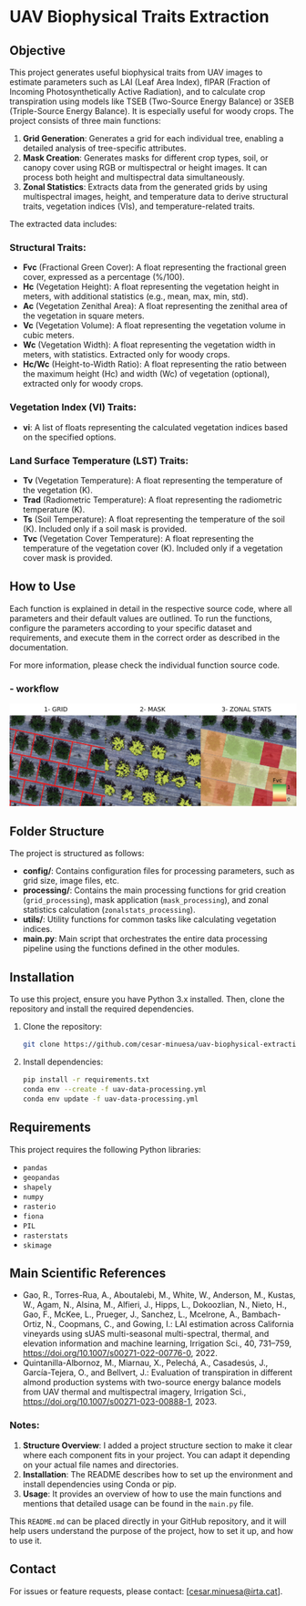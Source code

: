 # UAV Biophysical Traits Extraction

## Objective

This project generates useful biophysical traits from UAV images to estimate parameters such as LAI (Leaf Area Index), fIPAR (Fraction of Incoming Photosynthetically Active Radiation), and to calculate crop transpiration using models like TSEB (Two-Source Energy Balance) or 3SEB (Triple-Source Energy Balance). It is especially useful for woody crops. The project consists of three main functions:

1. **Grid Generation**: Generates a grid for each individual tree, enabling a detailed analysis of tree-specific attributes.
2. **Mask Creation**: Generates masks for different crop types, soil, or canopy cover using RGB or multispectral or height images. It can process both height and multispectral data simultaneously.
3. **Zonal Statistics**: Extracts data from the generated grids by using multispectral images, height, and temperature data to derive structural traits, vegetation indices (VIs), and temperature-related traits.

The extracted data includes:

### Structural Traits:
- **Fvc** (Fractional Green Cover): A float representing the fractional green cover, expressed as a percentage (%/100).
- **Hc** (Vegetation Height): A float representing the vegetation height in meters, with additional statistics (e.g., mean, max, min, std).
- **Ac** (Vegetation Zenithal Area): A float representing the zenithal area of the vegetation in square meters.
- **Vc** (Vegetation Volume): A float representing the vegetation volume in cubic meters.
- **Wc** (Vegetation Width): A float representing the vegetation width in meters, with statistics. Extracted only for woody crops.
- **Hc/Wc** (Height-to-Width Ratio): A float representing the ratio between the maximum height (Hc) and width (Wc) of vegetation (optional), extracted only for woody crops.

### Vegetation Index (VI) Traits:
- **vi**: A list of floats representing the calculated vegetation indices based on the specified options.

### Land Surface Temperature (LST) Traits:
- **Tv** (Vegetation Temperature): A float representing the temperature of the vegetation (K).
- **Trad** (Radiometric Temperature): A float representing the radiometric temperature (K).
- **Ts** (Soil Temperature): A float representing the temperature of the soil (K). Included only if a soil mask is provided.
- **Tvc** (Vegetation Cover Temperature): A float representing the temperature of the vegetation cover (K). Included only if a vegetation cover mask is provided.


## How to Use

Each function is explained in detail in the respective source code, where all parameters and their default values are outlined. To run the functions, configure the parameters according to your specific dataset and requirements, and execute them in the correct order as described in the documentation.

For more information, please check the individual function source code.

### - workflow
![img.png](utils/img.png)

## Folder Structure

The project is structured as follows:

- **config/**: Contains configuration files for processing parameters, such as grid size, image files, etc.
- **processing/**: Contains the main processing functions for grid creation (`grid_processing`), mask application (`mask_processing`), and zonal statistics calculation (`zonalstats_processing`).
- **utils/**: Utility functions for common tasks like calculating vegetation indices.
- **main.py**: Main script that orchestrates the entire data processing pipeline using the functions defined in the other modules.

## Installation

To use this project, ensure you have Python 3.x installed. Then, clone the repository and install the required dependencies.

1. Clone the repository:
   ```bash
   git clone https://github.com/cesar-minuesa/uav-biophysical-extraction.git


2. Install dependencies:
   ```bash
   pip install -r requirements.txt
   conda env --create -f uav-data-processing.yml
   conda env update -f uav-data-processing.yml


## Requirements

This project requires the following Python libraries:

- `pandas`
- `geopandas`
- `shapely`
- `numpy`
- `rasterio`
- `fiona`
- `PIL`
- `rasterstats`
- `skimage`



## Main Scientific References

- Gao, R., Torres-Rua, A., Aboutalebi, M., White, W., Anderson, M., Kustas, W., Agam, N., Alsina, M., Alfieri, J., Hipps, L., Dokoozlian, N., Nieto, H., Gao, F., McKee, L., Prueger, J., Sanchez, L., Mcelrone, A., Bambach-Ortiz, N., Coopmans, C., and Gowing, I.: LAI estimation across California vineyards using sUAS multi-seasonal multi-spectral, thermal, and elevation information and machine learning, Irrigation Sci., 40, 731–759, https://doi.org/10.1007/s00271-022-00776-0, 2022. 
- Quintanilla-Albornoz, M., Miarnau, X., Pelechá, A., Casadesús, J., García-Tejera, O., and Bellvert, J.: Evaluation of transpiration in different almond production systems with two-source energy balance models from UAV thermal and multispectral imagery, Irrigation Sci., https://doi.org/10.1007/s00271-023-00888-1, 2023. 

 
### Notes:

1. **Structure Overview**: I added a project structure section to make it clear where each component fits in your project. You can adapt it depending on your actual file names and directories.
2. **Installation**: The README describes how to set up the environment and install dependencies using Conda or pip.
3. **Usage**: It provides an overview of how to use the main functions and mentions that detailed usage can be found in the `main.py` file.

This `README.md` can be placed directly in your GitHub repository, and it will help users understand the purpose of the project, how to set it up, and how to use it.


## Contact


For issues or feature requests, please contact: [cesar.minuesa@irta.cat].